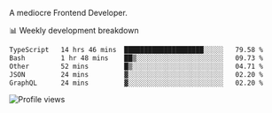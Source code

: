 A mediocre Frontend Developer.

📊 Weekly development breakdown
<!--START_SECTION:waka-->

```txt
TypeScript   14 hrs 46 mins  ████████████████████░░░░░   79.58 %
Bash         1 hr 48 mins    ██▒░░░░░░░░░░░░░░░░░░░░░░   09.73 %
Other        52 mins         █▒░░░░░░░░░░░░░░░░░░░░░░░   04.71 %
JSON         24 mins         ▓░░░░░░░░░░░░░░░░░░░░░░░░   02.20 %
GraphQL      24 mins         ▓░░░░░░░░░░░░░░░░░░░░░░░░   02.20 %
```

<!--END_SECTION:waka-->

<img src="https://gpvc.arturio.dev/iqbalfasri" alt="Profile views"/>
